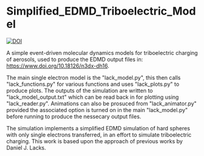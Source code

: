 
# Simplified_EDMD_Triboelectric_Model

[![DOI](https://zenodo.org/badge/858903903.svg)](https://zenodo.org/doi/10.5281/zenodo.13774615)

A simple event-driven molecular dynamics models for triboelectric charging of aerosols, used to produce the EDMD output files in: https://www.doi.org/10.18126/n3dx-dh16.

The main single electron model is the "lack_model.py", this then calls "lack_functions.py" for various functions and uses "lack_plots.py" to produce plots. The outputs of the simulation are written to "lack_model_output.txt" which can be read back in for plotting using "lack_reader.py". Animations can also be prosuced from "lack_animator.py" provided the associated option is turned on in the main "lack_model.py" before running to produce the nessecary output files.

The simulation implements a simplified EDMD simulation of hard spheres with only single electrons transferred, in an effort to simulate triboelectric charging. This work is based upon the approach of previous works by Daniel J. Lacks.
